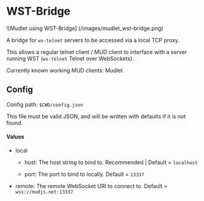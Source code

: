 
# WST-Bridge

![Mudlet using WST-Bridge] (/images/mudlet_wst-bridge.png)

A bridge for `ws-telnet` servers to be accessed via a local TCP proxy.

This allows a regular telnet client / MUD client to interface with a server running WST (`ws-telnet` Telnet over WebSockets).

Currently known working MUD clients: Mudlet

## Config

Config path: `$CWD/config.json`

This file must be valid JSON, and will be written with defaults if it is not found.

#### Values
- local

	- host: The host string to bind to. Recommended | Default = `localhost`

	- port: The port to bind to locally. Default = `13337`

- remote: The remote WebSocket URI to connect to. Default = `wss://mudjs.net:13337`
